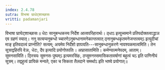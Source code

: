 ```yaml
---
index: 2.4.78
sutra: विभाषा घ्राधेट्शाच्छासः
vritti: padamanjari
---
```


 विभाषा घ्राघेट्शाच्छासः॥ धेटः सानुबन्धकस्य निर्देश आत्वपरिहारार्थः। ठ्धाऽ इत्युच्यमाने प्रतिपदोक्तत्वाद्धाञ एव ग्रहणं स्यात्। ननु सत्यप्यनुबन्धो च्चारणेऽनुबन्धानामनेकान्तत्वात् ठ्नानुबन्धकृतमनेजन्तत्वम्ऽ इत्युदीचां माङ् इतिवदात्वं प्राप्नोति? सत्यम्; अयमेव निर्देशो ज्ञापयति---सानुबन्धानुकरणे नावश्यकमात्वमिति। तेन सूत्राद्वहिरपि वेञः, धेटः, दैप इत्यादि प्रयोगोपपतिः। अघ्रासातामिति। कर्मण्यात्मनेपदम्, आताम्। सुमनसाविति। ठ्स्त्रियः सुमनसः पुष्पम्ऽ इत्यमरसिंहः, ठप्सुमनस्समासिकतावर्षाणां बहुत्वं चऽ इति पाणिनीयं सूत्रम्। तद्वहुत्वं प्रायिकं मन्यते, एका च सिकता तैलदाने समर्थाऽ इति भाष्ये प्रयोगात्॥